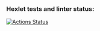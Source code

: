 ### Hexlet tests and linter status:
[![Actions Status](https://github.com/demogi4523/js-web-development-project-lvl4/workflows/hexlet-check/badge.svg)](https://github.com/demogi4523/js-web-development-project-lvl4/actions)